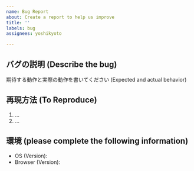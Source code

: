 ```yaml
---
name: Bug Report
about: Create a report to help us improve
title: ''
labels: bug
assignees: yoshikyoto

---
```


## バグの説明 (Describe the bug)

期待する動作と実際の動作を書いてください
(Expected and actual behavior)

## 再現方法 (To Reproduce)

1. ...
2. ...


## 環境 (please complete the following information)
- OS (Version): 
- Browser (Version):
